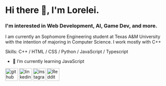 # Hi there 👋, I'm Lorelei.
### I'm interested in Web Development, AI, Game Dev, and more.
I am currently an Sophomore Engineering student  at Texas A&M University with the intention of majoring in Computer Science. I work mostly with C++

Skills: C++  / HTML / CSS / Python / JavaScript / Typescript

- 🌱 I’m currently learning JavaScript 


[<img src='https://cdn.jsdelivr.net/npm/simple-icons@3.0.1/icons/github.svg' alt='github' height='40'>](https://github.com/lollore03)  [<img src='https://cdn.jsdelivr.net/npm/simple-icons@3.0.1/icons/linkedin.svg' alt='linkedin' height='40'>](https://www.linkedin.com/in/loreltrrs03~/)  [<img src='https://cdn.jsdelivr.net/npm/simple-icons@3.0.1/icons/instagram.svg' alt='instagram' height='40'>](https://www.instagram.com/llor.ell/)  [<img src='https://cdn.jsdelivr.net/npm/simple-icons@3.0.1/icons/reddit.svg' alt='Reddit' height='40'>](https://www.reddit.com/user/lol_lore03)  

